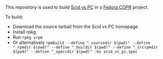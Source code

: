 This repository is used to build [Scid vs
PC](https://sourceforge.net/projects/scidvspc/) in a [Fedora
COPR](https://copr.fedorainfracloud.org/coprs/awood/scid_vs_pc/) project.

To build:

* Download the source tarball from the Scid vs PC homepage
* Install rpkg
* Run `rpkg srpm`
* Or alternatively `rpmbuild --define "_sourcedir $(pwd)" --define "_rpmdir
  $(pwd)" --define "_buildir $(pwd)" --define "_srcrpmdir $(pwd)" --define
  "_speccdir $(pwd)" -bs scid_vs_pc.spec`
